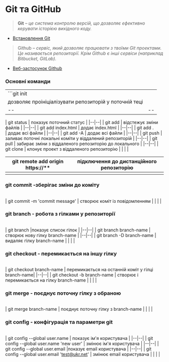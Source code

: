 # Git та GitHub

>**Git** – *це система контролю версій, що дозволяє 
>ефективно керувати історією вихідного коду.*
- [Встановлення Git](https://git-scm.com/downloads)

> Github – *сервіс, який дозволяє працювати з твоїми Git проектами. 
> Це називається репозиторії. 
> Крім Github є інші сервіси (наприклад Bitbucket, GitLab).*

- [Веб-застосунок Github](https://github.com/)


### Основні команди

|  |  |
|--|--|
| ```git init 
| дозволяє проініціалізувати репозиторій у поточній теці |
|--|--|
| 
git status
  | показує поточний статус |
|--|--|
| 
git add
  | відстежує зміни файлів |
|--|--|
| 
git add index.html
 | додає index.html |
|--|--|
| 
git add .  
| додає всі файли |
|--|--|
| 
git add -A 
| додає всі файли |
|--|--|
| 
git push 
| заливає поточні локальні коміти у віддалений репозиторій |
|--|--|
| 
git pull 
| забирає зміни з віддаленого репозиторію до локального |
|--|--|
| 
git clone 
| клонує проект з віддаленого репозиторію |
|  |  |

| git remote add origin https://** | підключення до дистанційного репозиторію |
|--|--|
|  |  |

### git commit -зберігає зміни до коміту

|  |  |
|--|--|
| 
git commit -m 'commit message'
 | створює коміт із повідомленням |
|  |  |

### git branch - робота з гілками у репозиторії
|  |  |
|--|--|
| 
git branch
 |показує список гілок |
|--|--|
| 
git branch branch-name
 |створює нову гілку branch-name  |
|--|--|
| 
git branch -D branch-name
 | видаляє гілку branch-name |
|  |  |
### git checkout - перемикається на іншу гілку
|  |  |
|--|--|
| 
git checkout branch-name
 | перемикається на останній коміт у гілці branch-name|
|--|--|
| 
git checkout -b branch-name
 | створює і перемикається на гілку branch-name |
|  |  |

### git merge - поєднує поточну гілку з обраною
|  |  |
|--|--|
| 
git merge branch-name
 | поєднує поточну гілку з branch-name |
|  |  |

### git config - конфігурація та параметри git
|  |  |
|--|--|
| 
git config --global user.name
 | показує ім'я користувача |
|--|--|
| 
git config --global user.name 'new user'
 | змінює ім'я користувача |
|--|--|
| 
git config --global user.email 
|показує email користувача  |
|--|--|
| 
git config --global user.email 
'test@ukr.net' | змінює email користувача |
|  |  |
